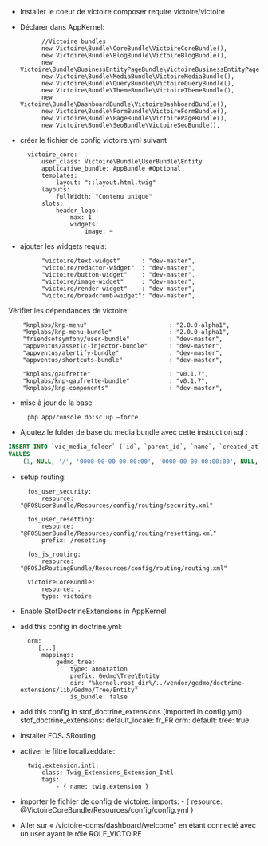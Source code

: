 - Installer le coeur de victoire
composer require victoire/victoire

- Déclarer dans AppKernel:

            //Victoire bundles
            new Victoire\Bundle\CoreBundle\VictoireCoreBundle(),
            new Victoire\Bundle\BlogBundle\VictoireBlogBundle(),
            new Victoire\Bundle\BusinessEntityPageBundle\VictoireBusinessEntityPageBundle(),
            new Victoire\Bundle\MediaBundle\VictoireMediaBundle(),
            new Victoire\Bundle\QueryBundle\VictoireQueryBundle(),
            new Victoire\Bundle\ThemeBundle\VictoireThemeBundle(),
            new Victoire\Bundle\DashboardBundle\VictoireDashboardBundle(),
            new Victoire\Bundle\FormBundle\VictoireFormBundle(),
            new Victoire\Bundle\PageBundle\VictoirePageBundle(),
            new Victoire\Bundle\SeoBundle\VictoireSeoBundle(),

- créer le fichier de config  victoire.yml suivant

        victoire_core:
            user_class: Victoire\Bundle\UserBundle\Entity
            applicative_bundle: AppBundle #Optional
            templates:
                layout: "::layout.html.twig"
            layouts:
                fullWidth: "Contenu unique"
            slots:
                header_logo:
                    max: 1
                    widgets:
                        image: ~

- ajouter les widgets requis:

            "victoire/text-widget"      : "dev-master",
            "victoire/redactor-widget"  : "dev-master",
            "victoire/button-widget"    : "dev-master",
            "victoire/image-widget"     : "dev-master",
            "victoire/render-widget"    : "dev-master",
            "victoire/breadcrumb-widget": "dev-master",


Vérifier les dépendances de victoire:

        "knplabs/knp-menu"                       : "2.0.0-alpha1",
        "knplabs/knp-menu-bundle"                : "2.0.0-alpha1",
        "friendsofsymfony/user-bundle"           : "dev-master",
        "appventus/assetic-injector-bundle"      : "dev-master",
        "appventus/alertify-bundle"              : "dev-master",
        "appventus/shortcuts-bundle"             : "dev-master",

        "knplabs/gaufrette"                      : "v0.1.7",
        "knplabs/knp-gaufrette-bundle"           : "v0.1.7",
        "knplabs/knp-components"                 : "dev-master",
- mise à jour de la base

        php app/console do:sc:up —force

- Ajoutez le folder de base du media bundle avec cette instruction sql :

```sql
INSERT INTO `vic_media_folder` (`id`, `parent_id`, `name`, `created_at`, `updated_at`, `rel`, `internal_name`, `deleted`)
VALUES
    (1, NULL, '/', '0000-00-00 00:00:00', '0000-00-00 00:00:00', NULL, NULL, 0);

```


- setup routing:

        fos_user_security:
            resource: "@FOSUserBundle/Resources/config/routing/security.xml"

        fos_user_resetting:
            resource: "@FOSUserBundle/Resources/config/routing/resetting.xml"
            prefix: /resetting

        fos_js_routing:
            resource: "@FOSJsRoutingBundle/Resources/config/routing/routing.xml"

        VictoireCoreBundle:
            resource: .
            type: victoire



- Enable StofDoctrineExtensions in AppKernel

- add this config in doctrine.yml:

        orm:
           [...]
            mappings:
                gedmo_tree:
                    type: annotation
                    prefix: Gedmo\Tree\Entity
                    dir: "%kernel.root_dir%/../vendor/gedmo/doctrine-extensions/lib/Gedmo/Tree/Entity"
                    is_bundle: false

- add this config in stof_doctrine_extensions (imported in config.yml)
    stof_doctrine_extensions:
        default_locale: fr_FR
        orm:
            default:
                tree: true

- installer FOSJSRouting

- activer le filtre localizeddate:

        twig.extension.intl:
            class: Twig_Extensions_Extension_Intl
            tags:
                - { name: twig.extension }

- importer le fichier de config de victoire:
imports:
        - { resource: @VictoireCoreBundle/Resources/config/config.yml }

- Aller sur «  /victoire-dcms/dashboard/welcome" en étant connecté avec un user ayant le rôle ROLE_VICTOIRE

